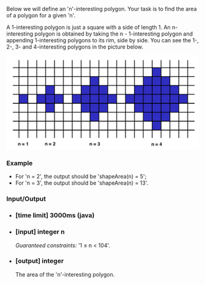 Below we will define an 'n'-interesting polygon. Your task is to find the area of a polygon for a given 'n'.

A 1-interesting polygon is just a square with a side of length 1. An n-interesting polygon is obtained by taking the n - 1-interesting polygon and appending 1-interesting polygons to its rim, side by side. You can see the 1-, 2-, 3- and 4-interesting polygons in the picture below.

![area](../../img/area.png)

### Example

  * For 'n = 2', the output should be
    'shapeArea(n) = 5';
  * For 'n = 3', the output should be
    'shapeArea(n) = 13'.

### Input/Output
  
* ### [time limit] 3000ms (java)

  
* ### [input] integer n

    _Guaranteed constraints:_
    '1 ≤ n < 104'.

* ### [output] integer

    The area of the 'n'-interesting polygon.

